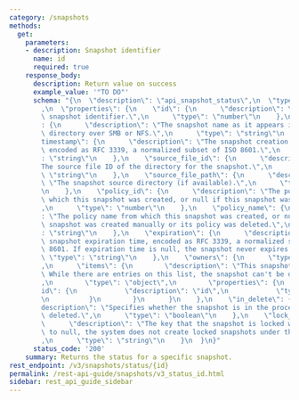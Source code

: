 ```yaml
---
category: /snapshots
methods:
  get:
    parameters:
    - description: Snapshot identifier
      name: id
      required: true
    response_body:
      description: Return value on success
      example_value: '"TO DO"'
      schema: "{\n  \"description\": \"api_snapshot_status\",\n  \"type\": \"object\"\
        ,\n  \"properties\": {\n    \"id\": {\n      \"description\": \"The unique\
        \ snapshot identifier.\",\n      \"type\": \"number\"\n    },\n    \"name\"\
        : {\n      \"description\": \"The snapshot name as it appears in the .snapshot\
        \ directory over SMB or NFS.\",\n      \"type\": \"string\"\n    },\n    \"\
        timestamp\": {\n      \"description\": \"The snapshot creation timestamp,\
        \ encoded as RFC 3339, a normalized subset of ISO 8601.\",\n      \"type\"\
        : \"string\"\n    },\n    \"source_file_id\": {\n      \"description\": \"\
        The source file ID of the directory for the snapshot.\",\n      \"type\":\
        \ \"string\"\n    },\n    \"source_file_path\": {\n      \"description\":\
        \ \"The snapshot source directory (if available).\",\n      \"type\": \"string\"\
        \n    },\n    \"policy_id\": {\n      \"description\": \"The policy ID from\
        \ which this snapshot was created, or null if this snapshot was created manually.\"\
        ,\n      \"type\": \"number\"\n    },\n    \"policy_name\": {\n      \"description\"\
        : \"The policy name from which this snapshot was created, or null if this\
        \ snapshot was created manually or its policy was deleted.\",\n      \"type\"\
        : \"string\"\n    },\n    \"expiration\": {\n      \"description\": \"The\
        \ snapshot expiration time, encoded as RFC 3339, a normalized subset of ISO\
        \ 8601. If expiration time is null, the snapshot never expires.\",\n     \
        \ \"type\": \"string\"\n    },\n    \"owners\": {\n      \"type\": \"array\"\
        ,\n      \"items\": {\n        \"description\": \"This snapshot's owners.\
        \ While there are entries on this list, the snapshot can't be deleted or modified.\"\
        ,\n        \"type\": \"object\",\n        \"properties\": {\n          \"\
        id\": {\n            \"description\": \"id\",\n            \"type\": \"string\"\
        \n          }\n        }\n      }\n    },\n    \"in_delete\": {\n      \"\
        description\": \"Specifies whether the snapshot is in the process of being\
        \ deleted.\",\n      \"type\": \"boolean\"\n    },\n    \"lock_key\": {\n\
        \      \"description\": \"The key that the snapshot is locked with. If set\
        \ to null, the system does not create locked snapshots under this policy.\"\
        ,\n      \"type\": \"string\"\n    }\n  }\n}"
      status_code: '200'
    summary: Returns the status for a specific snapshot.
rest_endpoint: /v3/snapshots/status/{id}
permalink: /rest-api-guide/snapshots/v3_status_id.html
sidebar: rest_api_guide_sidebar
---
```

